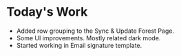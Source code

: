 # Today's Work

* Added row grouping to the Sync & Update Forest Page.
* Some UI improvements. Mostly related dark mode.
* Started working in Email signature template.
